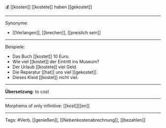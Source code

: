 💰 [[kosten]]
[[kostete]]
haben [[gekostet]]

---

Synonyme:
- [[Verlangen]], [[brechen]], [[preislich sein]]

---

Beispiele:

- Das Buch [[kostet]] 10 Euro.
- Wie viel [[kostet]] der Eintritt ins Museum?
- Der Urlaub [[kostete]] viel Geld.
- Die Reparatur [[hat]] uns viel [[gekostet]].
- Dieses Kleid [[kostet]] nicht viel.

---
**Übersetzung**: to cost

---

Morphems of only infinitive:
[[kost]][[en]]

---
Tags:
#Verb, [[genießen]], [[Nebenkostenabrechnung]], [[bezahlen]]